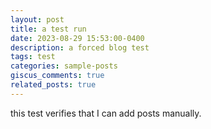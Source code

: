 ```yaml
---
layout: post
title: a test run
date: 2023-08-29 15:53:00-0400
description: a forced blog test
tags: test
categories: sample-posts
giscus_comments: true
related_posts: true
---
```

this test verifies that I can add posts manually.